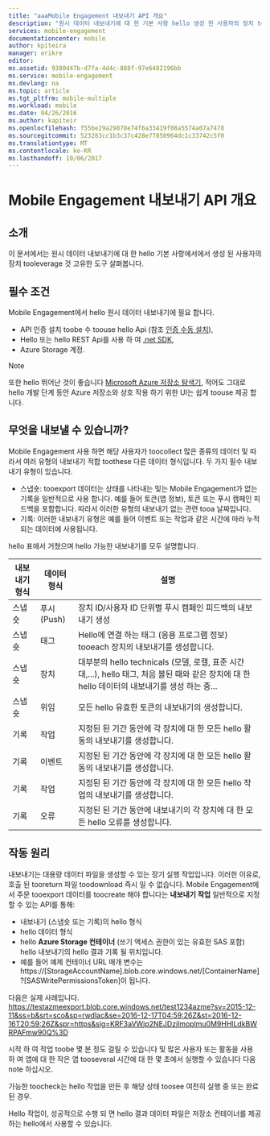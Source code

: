 ```yaml
---
title: "aaaMobile Engagement 내보내기 API 개요"
description: "원시 데이터 내보내기에 대 한 기본 사항 hello 생성 한 사용자의 장치 tooleverage에서 고유한 도구에 알아봅니다."
services: mobile-engagement
documentationcenter: mobile
author: kpiteira
manager: erikre
editor: 
ms.assetid: 9380d47b-d7fa-4d4c-888f-97e6482196bb
ms.service: mobile-engagement
ms.devlang: na
ms.topic: article
ms.tgt_pltfrm: mobile-multiple
ms.workload: mobile
ms.date: 04/26/2016
ms.author: kapiteir
ms.openlocfilehash: f55be29a29878e74f6a33419f08a5574a07a7478
ms.sourcegitcommit: 523283cc1b3c37c428e77850964dc1c33742c5f0
ms.translationtype: MT
ms.contentlocale: ko-KR
ms.lasthandoff: 10/06/2017
---
```

# <a name="mobile-engagement-export-api-overview"></a>Mobile Engagement 내보내기 API 개요
## <a name="introduction"></a>소개
이 문서에서는 원시 데이터 내보내기에 대 한 hello 기본 사항에서에서 생성 된 사용자의 장치 tooleverage 것 고유한 도구 살펴봅니다.

## <a name="pre-requisites"></a>필수 조건
Mobile Engagement에서 hello 원시 데이터 내보내기에 필요 합니다.

* API 인증 설치 toobe 수 toouse hello Api (참조 [인증 수동 설치](mobile-engagement-api-authentication-manual.md)),
* Hello 또는 hello REST Api를 사용 하 여 [.net SDK](mobile-engagement-dotnet-sdk-service-api.md),
* Azure Storage 계정.

> [!NOTE]
> 또한 hello 뛰어난 것이 좋습니다 [Microsoft Azure 저장소 탐색기](http://storageexplorer.com/), 적어도 그대로 hello 개발 단계 동안 Azure 저장소와 상호 작용 하기 위한 UI는 쉽게 toouse 제공 합니다.
> 
> 

## <a name="what-can-be-exported"></a>무엇을 내보낼 수 있습니까?
Mobile Engagement 사용 하면 해당 사용자가 toocollect 많은 종류의 데이터 및 따라서 여러 유형의 내보내기 적합 toothese 다른 데이터 형식입니다.
두 가지 필수 내보내기 유형이 있습니다.

* 스냅숏: tooexport 데이터는 상태를 나타내는 및는 Mobile Engagement가 없는 기록을 일반적으로 사용 합니다. 예를 들어 토큰(앱 정보), 토큰 또는 푸시 캠페인 피드백을 포함합니다. 따라서 이러한 유형의 내보내기 없는 관련 tooa 날짜입니다.
* 기록: 이러한 내보내기 유형은 예를 들어 이벤트 또는 작업과 같은 시간에 따라 누적되는 데이터에 사용됩니다.

hello 표에서 거쳤으며 hello 가능한 내보내기를 모두 설명합니다.

| 내보내기 형식 | 데이터 형식 | 설명 |
| --- | --- | --- |
| 스냅숏 |푸시(Push) |장치 ID/사용자 ID 단위별 푸시 캠페인 피드백의 내보내기 생성 |
| 스냅숏 |태그 |Hello에 연결 하는 태그 (응용 프로그램 정보) tooeach 장치의 내보내기를 생성합니다. |
| 스냅숏 |장치 |대부분의 hello technicals (모델, 로캘, 표준 시간대,...), hello 태그, 처음 볼된 때와 같은 장치에 대 한 hello 데이터의 내보내기를 생성 하는 중... |
| 스냅숏 |위임 |모든 hello 유효한 토큰의 내보내기의 생성합니다. |
| 기록 |작업 |지정된 된 기간 동안에 각 장치에 대 한 모든 hello 활동의 내보내기를 생성합니다. |
| 기록 |이벤트 |지정된 된 기간 동안에 각 장치에 대 한 모든 hello 활동의 내보내기를 생성합니다. |
| 기록 |작업 |지정된 된 기간 동안에 각 장치에 대 한 모든 hello 작업의 내보내기를 생성합니다. |
| 기록 |오류 |지정된 된 기간 동안에 내보내기의 각 장치에 대 한 모든 hello 오류를 생성합니다. |

## <a name="how-does-it-work"></a>작동 원리
내보내기는 대용량 데이터 파일을 생성할 수 있는 장기 실행 작업입니다. 이러한 이유로, 호출 된 tooreturn 파일 toodownload 즉시 일 수 없습니다.
Mobile Engagement에서 주문 tooexport 데이터를 toocreate 해야 합니다는 **내보내기 작업** 일반적으로 지정할 수 있는 API를 통해:

* 내보내기 (스냅숏 또는 기록)의 hello 형식
* hello 데이터 형식
* hello **Azure Storage 컨테이너** (쓰기 액세스 권한이 있는 유효한 SAS 포함) hello 내보내기의 hello 결과 기록 될 위치입니다.
* 예를 들어 예제 컨테이너 URL 매개 변수는 https://[StorageAccountName].blob.core.windows.net/[ContainerName]?[SASWritePermissionsToken]이 됩니다.  

다음은 실제 사례입니다. https://testazmeexport.blob.core.windows.net/test1234azme?sv=2015-12-11&ss=b&srt=sco&sp=rwdlac&se=2016-12-17T04:59:26Z&st=2016-12-16T20:59:26Z&spr=https&sig=KRF3aVWjp2NEJDzjlmoplmu0M9HHlLdkBWRPAFmw90Q%3D

시작 하 여 작업 toobe 몇 분 정도 걸릴 수 있습니다 및 많은 사용자 또는 활동을 사용 하 여 앱에 대 한 작은 앱 tooseveral 시간에 대 한 몇 초에서 실행할 수 있습니다 다음 note 하십시오.

가능한 toocheck는 hello 작업을 만든 후 해당 상태 toosee 여전히 실행 중 또는 완료 된 경우.

Hello 작업이, 성공적으로 수행 되 면 hello 결과 데이터 파일은 저장소 컨테이너를 제공 하는 hello에서 사용할 수 있습니다.

